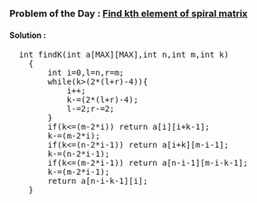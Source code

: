 ### Problem of the Day : [Find kth element of spiral matrix](https://practice.geeksforgeeks.org/problems/find-nth-element-of-spiral-matrix/1)

#### Solution :
<pre>
  int findK(int a[MAX][MAX],int n,int m,int k)
    {
 		int i=0,l=n,r=m;
 		while(k>(2*(l+r)-4)){
 		    i++;
 		    k-=(2*(l+r)-4);
 		    l-=2;r-=2;
 		}
 		if(k<=(m-2*i)) return a[i][i+k-1];
 		k-=(m-2*i);
 		if(k<=(n-2*i-1)) return a[i+k][m-i-1];
 		k-=(n-2*i-1);
 		if(k<=(m-2*i-1)) return a[n-i-1][m-i-k-1];
 		k-=(m-2*i-1);
 		return a[n-i-k-1][i];
    }
</pre>
